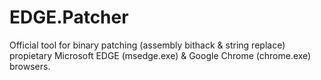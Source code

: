 # EDGE.Patcher
Official tool for binary patching (assembly bithack &amp; string replace) propietary Microsoft EDGE (msedge.exe) &amp; Google Chrome (chrome.exe) browsers.
